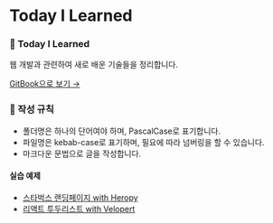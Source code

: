 # Today I Learned

### 🌱 Today I Learned

웹 개발과 관련하여 새로 배운 기술들을 정리합니다.

[GitBook으로 보기 →](https://inhwalee.gitbook.io/til/)

### 📃 작성 규칙

* 폴더명은 하나의 단어여야 하며, PascalCase로 표기합니다.
* 파일명은 kebab-case로 표기하며, 필요에 따라 넘버링을 할 수 있습니다.
* 마크다운 문법으로 글을 작성합니다.

#### 실습 예제

* [스타벅스 랜딩페이지 with Heropy](https://github.com/014ee/TIL/tree/main/html/starbucks)
* [리액트 투두리스트 with Velopert](https://github.com/014ee/TIL/tree/main/react/todo-app)
